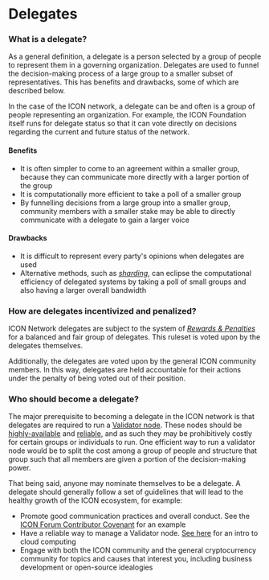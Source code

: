 # Delegates

### What is a delegate?

As a general definition, a delegate is a person selected by a group of people to represent them in a governing organization. Delegates are used to funnel the decision-making process of a large group to a smaller subset of representatives. This has benefits and drawbacks, some of which are described below.

In the case of the ICON network, a delegate can be and often is a group of people representing an organization. For example, the ICON Foundation itself runs for delegate status so that it can vote directly on decisions regarding the current and future status of the network.

#### Benefits

* It is often simpler to come to an agreement within a smaller group, because they can communicate more directly with a larger portion of the group
* It is computationally more efficient to take a poll of a smaller group
* By funnelling decisions from a large group into a smaller group, community members with a smaller stake may be able to directly communicate with a delegate to gain a larger voice&#x20;

#### Drawbacks

* It is difficult to represent every party's opinions when delegates are used
* Alternative methods, such as [_sharding_](https://www.investopedia.com/terms/s/sharding.asp), can eclipse the computational efficiency of delegated systems by taking a poll of small groups and also having a larger overall bandwidth

### How are delegates incentivized and penalized?

ICON Network delegates are subject to the system of [_Rewards & Penalties_](../economics/rewards-and-penalties.md) for a balanced and fair group of delegates. This ruleset is voted upon by the delegates themselves.

Additionally, the delegates are voted upon by the general ICON community members. In this way, delegates are held accountable for their actions under the penalty of being voted out of their position.

### Who should become a delegate?

The major prerequisite to becoming a delegate in the ICON network is that delegates are required to run a [Validator node](../network/validator-nodes.md). These nodes should be [highly-available](https://en.wikipedia.org/wiki/High\_availability) and [reliable](https://en.wikipedia.org/wiki/Reliability\_engineering), and as such they may be prohibitively costly for certain groups or individuals to run. One efficient way to run a validator node would be to split the cost among a group of people and structure that group such that all members are given a portion of the decision-making power.

That being said, anyone may nominate themselves to be a delegate. A delegate should generally follow a set of guidelines that will lead to the healthy growth of the ICON ecosystem, for example:

* Promote good communication practices and overall conduct. See the [ICON Forum Contributor Covenant](https://forum.icon.community/t/forum-guidelines/2613) for an example
* Have a reliable way to manage a Validator node. [See here](https://awsnewbies.com/cloud-computing/) for an intro to cloud computing
* Engage with both the ICON community and the general cryptocurrency community for topics and causes that interest you, including business development or open-source idealogies

